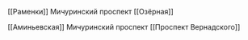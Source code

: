 [[Раменки]]
Мичуринский проспект
[[Озёрная]]

[[Аминьевская]]
Мичуринский проспект
[[Проспект Вернадского]]